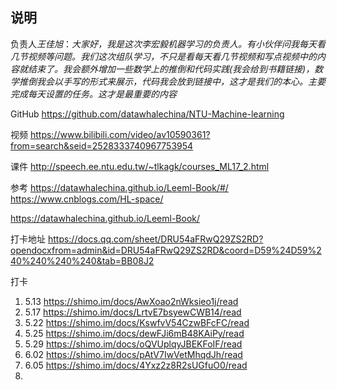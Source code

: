 ## 说明

负责人*王佳旭*：_大家好，我是这次李宏毅机器学习的负责人。有小伙伴问我每天看几节视频等问题。我们这次组队学习，不只是看每天看几节视频和写点视频中的内容就结束了。我会额外增加一些数学上的推倒和代码实践(我会给到书籍链接)，数学推倒我会以手写的形式来展示，代码我会放到链接中，这才是我们的本心。主要完成每天设置的任务。这才是最重要的内容_

GitHub https://github.com/datawhalechina/NTU-Machine-learning

视频 https://www.bilibili.com/video/av10590361?from=search&seid=2528333740967753954

课件 http://speech.ee.ntu.edu.tw/~tlkagk/courses_ML17_2.html

参考 https://datawhalechina.github.io/Leeml-Book/#/  https://www.cnblogs.com/HL-space/  

https://datawhalechina.github.io/Leeml-Book/

打卡地址 https://docs.qq.com/sheet/DRU54aFRwQ29ZS2RD?opendocxfrom=admin&id=DRU54aFRwQ29ZS2RD&coord=D59%24D59%240%240%240%240&tab=BB08J2



打卡

1. 5.13 https://shimo.im/docs/AwXoao2nWksieo1j/read
2. 5.17 https://shimo.im/docs/LrtvE7bsyewCWB14/read
3. 5.22 https://shimo.im/docs/KswfvV54CzwBFcFC/read
4. 5.25 https://shimo.im/docs/dewFJi6mB48KAiPy/read
5. 5.29 https://shimo.im/docs/oQVUplqyJBEKFoIF/read
6. 6.02 https://shimo.im/docs/pAtV7IwVetMhqdJh/read
7. 6.05 https://shimo.im/docs/4Yxz2z8R2sUGfuO0/read
8. 

